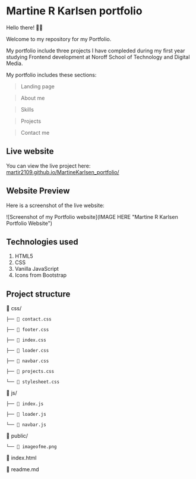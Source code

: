 # Martine R Karlsen portfolio

Hello there! 👋🏼

Welcome to my repository for my Portfolio.

My portfolio include three projects I have compleded during my first year studying Frontend development at Noroff School of Technology and Digital Media.

My portfolio includes these sections:

> Landing page

> About me

> Skills

> Projects

> Contact me

## Live website

You can view the live project here: [martir2109.github.io/MartineKarlsen_portfolio/](martir2109.github.io/MartineKarlsen_portfolio/)

## Website Preview

Here is a screenshot of the live website:

![Screenshot of my Portfolio website](IMAGE HERE "Martine R Karlsen Portfolio Website")

## Technologies used

1. HTML5
2. CSS
3. Vanilla JavaScript
4. Icons from Bootstrap

## Project structure

📁 css/

    ├── 📄 contact.css

    ├── 📄 footer.css

    ├── 📄 index.css

    ├── 📄 loader.css

    ├── 📄 navbar.css

    ├── 📄 projects.css

    └── 📄 stylesheet.css

📁 js/

    ├── 📄 index.js

    ├── 📄 loader.js

    └── 📄 navbar.js

📁 public/

    └── 📄 imageofme.png

📄 index.html

📄 readme.md

